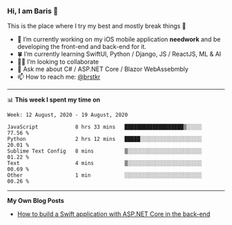 ### Hi, I am Baris 👋

This is the place where I try my best and mostly break things :rofl:


- 🔭  I’m currently working on my iOS mobile application **needwork** and be developing the front-end and back-end for it.
- 🍀  I’m currently learning SwiftUI, Python / Django, JS / ReactJS, ML & AI
- ✌🏻  I’m looking to collaborate
- 💬  Ask me about C# / ASP.NET Core / Blazor WebAssebmbly
- 📫  How to reach me: [@brstkr](https://brstkr.com/contact.html)

---------

📊 **This week I spent my time on**
<!--START_SECTION:waka-->
```text
Week: 12 August, 2020 - 19 August, 2020

JavaScript            8 hrs 33 mins   ███████████████████▒░░░░░   77.56 % 
Python                2 hrs 12 mins   █████░░░░░░░░░░░░░░░░░░░░   20.01 % 
Sublime Text Config   8 mins          ▒░░░░░░░░░░░░░░░░░░░░░░░░   01.22 % 
Text                  4 mins          ▒░░░░░░░░░░░░░░░░░░░░░░░░   00.69 % 
Other                 1 min           ░░░░░░░░░░░░░░░░░░░░░░░░░   00.26 % 
```
<!--END_SECTION:waka-->

---------

**My Own Blog Posts**
 - [How to build a Swift application with ASP.NET Core in the back-end](https://medium.com/@brstkr3/how-to-connect-your-swift-application-to-an-asp-net-core-back-end-cc0ab9a4fba8)

